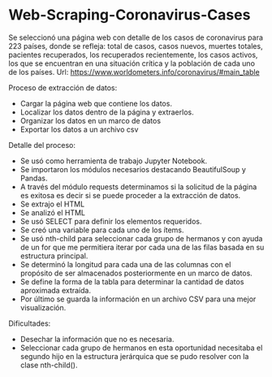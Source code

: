 # Web-Scraping-Coronavirus-Cases

Se seleccionó una página web con detalle de los casos de coronavirus para 223 países, donde se refleja: total de casos, casos nuevos, muertes totales, pacientes recuperados, los recuperados recientemente, los casos activos, los que se encuentran en una situación crítica y la población de cada uno de los países. 
Url: https://www.worldometers.info/coronavirus/#main_table


Proceso de extracción de datos:

- Cargar la página web que contiene los datos.
- Localizar los datos dentro de la página y extraerlos.
- Organizar los datos en un marco de datos
- Exportar los datos a un archivo csv

Detalle del proceso:
- Se usó como herramienta de trabajo Jupyter Notebook.
- Se importaron los módulos necesarios destacando BeautifulSoup  y Pandas.
- A través del módulo requests determinamos si la solicitud de la página es exitosa es decir si se puede proceder a la extracción de datos. 
- Se extrajo el  HTML
- Se analizó el HTML
- Se usó SELECT para definir los elementos requeridos. 
- Se creó una variable para cada uno de los ítems.
- Se usó nth-child para seleccionar cada grupo de hermanos y con ayuda de un for que me permitiera iterar por cada una de las filas basada en su estructura principal. 
- Se determinó la longitud para cada una de las columnas con el propósito de ser almacenados posteriormente en un marco de  datos. 
- Se define la forma de la tabla para determinar la cantidad de datos aproximada extraída. 
- Por último se guarda la información en un archivo CSV para una mejor visualización.

Dificultades: 
- Desechar la información que no es necesaria. 
- Seleccionar cada grupo de hermanos en esta oportunidad necesitaba  el segundo hijo en la estructura jerárquica que se pudo resolver con la clase nth-child().

    
